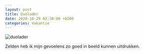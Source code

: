 ```yaml
---
layout: post
title: Duolader
date: 2020-10-29 02:30:00 +0200
categories: Vakantie
---
```


![duolader](https://prisse.net/duolader.jpg)  

Zelden heb ik mijn gevoelens zo goed in beeld kunnen uitdrukken.
